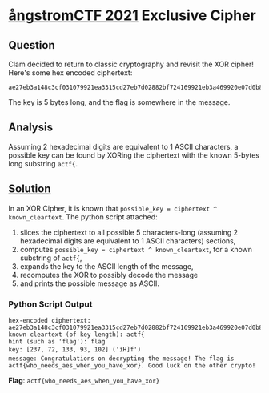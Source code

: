 # [ångstromCTF 2021](https://2021.angstromctf.com/) Exclusive Cipher
## Question
Clam decided to return to classic cryptography and revisit the XOR cipher! Here's some hex encoded ciphertext:
```
ae27eb3a148c3cf031079921ea3315cd27eb7d02882bf724169921eb3a469920e07d0b883bf63c018869a5090e8868e331078a68ec2e468c2bf13b1d9a20ea0208882de12e398c2df60211852deb021f823dda35079b2dda25099f35ab7d218227e17d0a982bee7d098368f13503cd27f135039f68e62f1f9d3cea7c
```
The key is 5 bytes long, and the flag is somewhere in the message.
## Analysis
Assuming 2 hexadecimal digits are equivalent to 1 ASCII characters, a possible key can be found by XORing the ciphertext with the known 5-bytes long substring `actf{`.
## [Solution](https://github.com/AppleGamer22/AppleGamer22/tree/master/angstromCTF/crypto/Exclusive_Cipher)
In an XOR Cipher, it is known that `possible_key = ciphertext ^ known_cleartext`. The python script attached:
1. slices the ciphertext to all possible 5 characters-long (assuming 2 hexadecimal digits are equivalent to 1 ASCII characters) sections,
2. computes `possible_key = ciphertext ^ known_cleartext`, for a known substring of `actf{`,
3. expands the key to the ASCII length of the message,
4. recomputes the XOR to possibly decode the message
5. and prints the possible message as ASCII.

### Python Script Output
```
hex-encoded ciphertext: ae27eb3a148c3cf031079921ea3315cd27eb7d02882bf724169921eb3a469920e07d0b883bf63c018869a5090e8868e331078a68ec2e468c2bf13b1d9a20ea0208882de12e398c2df60211852deb021f823dda35079b2dda25099f35ab7d218227e17d0a982bee7d098368f13503cd27f135039f68e62f1f9d3cea7c
known cleartext (of key length): actf{
hint (such as 'flag'): flag
key: [237, 72, 133, 93, 102] ('íH]f')
message: Congratulations on decrypting the message! The flag is actf{who_needs_aes_when_you_have_xor}. Good luck on the other crypto!
```
**Flag**: `actf{who_needs_aes_when_you_have_xor}`